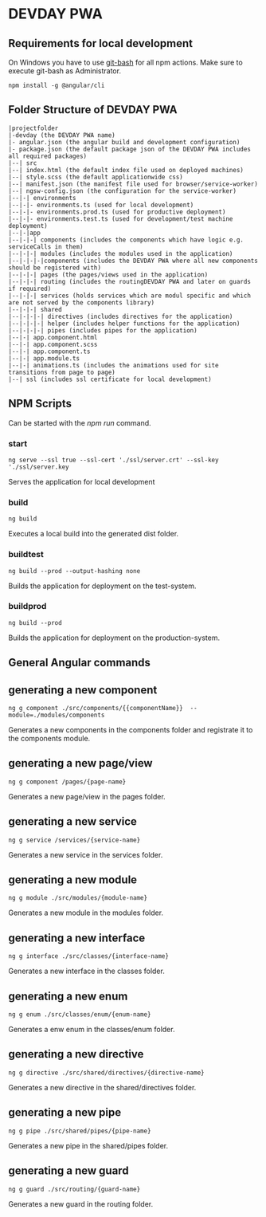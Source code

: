 
# DEVDAY PWA
## Requirements for local development
On Windows you have to use [git-bash](https://gitforwindows.org/) for all npm actions. Make sure to execute git-bash as Administrator.

    npm install -g @angular/cli

## Folder Structure of DEVDAY PWA

    |projectfolder
    |-devday (the DEVDAY PWA name)
    |- angular.json (the angular build and development configuration)
    |- package.json (the default package json of the DEVDAY PWA includes all required packages)
    |--| src
    |--| index.html (the default index file used on deployed machines)
    |--| style.scss (the default applicationwide css)
    |--| manifest.json (the manifest file used for browser/service-worker)
    |--| ngsw-config.json (the configuration for the service-worker)
    |--|-| environments
    |--|-|- environments.ts (used for local development)
    |--|-|- environments.prod.ts (used for productive deployment)
    |--|-|- environments.test.ts (used for development/test machine deployment)
    |--|-|app
    |--|-|-| components (includes the components which have logic e.g. serviceCalls in them)
    |--|-|-| modules (includes the modules used in the application)
    |--|-|-|-|components (includes the DEVDAY PWA where all new components should be registered with)
    |--|-|-| pages (the pages/views used in the application)
    |--|-|-| routing (includes the routingDEVDAY PWA and later on guards if required)
    |--|-|-| services (holds services which are modul specific and which are not served by the components library)
    |--|-|-| shared
    |--|-|-|-| directives (includes directives for the application)
    |--|-|-|-| helper (includes helper functions for the application)
    |--|-|-|-| pipes (includes pipes for the application)
    |--|-| app.component.html
    |--|-| app.component.scss
    |--|-| app.component.ts
    |--|-| app.module.ts
    |--|-| animations.ts (includes the animations used for site transitions from page to page)
    |--| ssl (includes ssl certificate for local development)

   ## NPM Scripts
   Can be started with the *npm run* command.
### start

    ng serve --ssl true --ssl-cert './ssl/server.crt' --ssl-key './ssl/server.key
Serves the application for local development

### build

    ng build
Executes a local build into the generated dist folder.

### buildtest

    ng build --prod --output-hashing none

  Builds the application for deployment on the test-system.

### buildprod

    ng build --prod

  Builds the application for deployment on the production-system.

## General Angular commands

## generating a new component

    ng g component ./src/components/{{componentName}}  --module=./modules/components
Generates a new components in the components folder and registrate it to the components module.
## generating a new page/view

    ng g component /pages/{page-name}

Generates a new page/view in the pages folder.

## generating a new service

    ng g service /services/{service-name}

Generates a new service in the services folder.

## generating a new module

    ng g module ./src/modules/{module-name}
Generates a new module in the modules folder.

## generating a new interface

    ng g interface ./src/classes/{interface-name}
Generates a new interface in the classes folder.

## generating a new enum

    ng g enum ./src/classes/enum/{enum-name}
Generates a enw enum in the classes/enum folder.

## generating a new directive

    ng g directive ./src/shared/directives/{directive-name}

Generates a new directive in the shared/directives folder.

## generating a new pipe

    ng g pipe ./src/shared/pipes/{pipe-name}
Generates a new pipe in the shared/pipes folder.

## generating a new guard

    ng g guard ./src/routing/{guard-name}
Generates a new guard in the routing folder.


